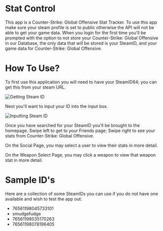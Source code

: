 # Stat Control
This app is a Counter-Strike: Global Offensive Stat Tracker. To use this app make sure your steam profile is set to public otherwise the API will not be able to get your game data. When you login for the first time you'll be prompted with the option to not store your Counter-Strike: Global Offensive in our Database, the only data that will be stored is your SteamID, and your game data for Counter-Strike: Global Offensive.

# How To Use?
To first use this application you will need to have your SteamID64; you can get this from your steam URL.

![Getting Steam ID](https://uc843d4006993cdfba1b6962beb1.previews.dropboxusercontent.com/p/thumb/ABfYvCjKkihjfJslob--xSTtzB7B84MgzGzmqnlGHB1eLJKqk_sF1FpaDT8KLxS8HvmJcA9UXDoFNnckEEHssPtxba0uALEs4SutOJbgLV0UAHR54zaBtWdcS1L85Y_E74kZvY51NRMaCnBGPddlwOV3rtgym8zNf8c0pLXwmIwdbkscv0WlsqsTSBIftbWsDjXKFiJxSCyed_bcH9byYUUaAY8Z2ytGv7On0KwmsEprAFCw4iv_eWAHIfUs11C3PEjoBHsWVd-ugx1McS3Koe0hi1b7qxGd-IzgDY2Sahi2FV2kw3DVror3JSIuKNuDKBI5LEDryXslEoIrcrmozE-H8TKXxWnEU2R6YEb50OCFSXk0jJ8SFygMIyCyMzemdoQ/p.png)

Next you'll want to input your ID into the input box.

![Inputting Steam ID](https://uc40081e1f28fbd3de3d453e2d6e.previews.dropboxusercontent.com/p/thumb/ABdo-YRbHJ9c8BVzbf5u_wDNAWMDGPa01dRRcmmmYvDgRQwOxbMyDH1bOOyCiUvjP9ogynTjOC_aNUr_ELMVrIXDHMqHmwDq7sc7HV36MgcM0xRnASofcbGLI8XZA1JVi5vO7Aqc5QfD76zgFJOH3vUZmp12DfyUKV9QqTqI3oUoQN_VV-nSOV0EfxaFAfMtZNebxbgkbxTQ6YTE7wwF7Vgn8220Ne1yNVgIdaRaawyU8PzykU7XqTr4-FP7xyDegSC4itlUSO-0URhj1qfSFyK-rXpiAKszFBZfCptpb5sQOdnh_tKzWRxA6Ac5GlRpJT4Xcag1b6RVR6N3wnz2Lsov2VMOFxsz_NQL5vyO5yT2-o5D7CQNhUPki5grHulE_-5V4o7VHrGwNvSiaRtNxNWh/p.png?size=2048x1536&size_mode=3)

Once you have searched for your SteamID you'll be brought to the homepage. Swipe left to get to your Friends page; Swipe right to see your stats from Counter-Strike: Global Offensive.

On the Social Page, you may select a user to view their stats in more detail.

On the Weapon Select Page, you may click a weapon to view that weapon stat in more detail.


# Sample ID's
Here are a collection of some SteamIDs you can use if you do not have one available and wish to test the app out:

- 76561198045733101
- smudgefudge
- 76561198035170263
- 76561198078196405